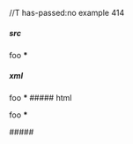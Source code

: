 //T has-passed:no
example 414
##### src
foo **\***
##### xml
<?xml version="1.0" encoding="UTF-8"?>
<!DOCTYPE document SYSTEM "CommonMark.dtd">
<document xmlns="http://commonmark.org/xml/1.0">
  <paragraph>
    <text>foo </text>
    <strong>
      <text>*</text>
    </strong>
  </paragraph>
</document>
##### html
<p>foo <strong>*</strong></p>
#####
